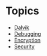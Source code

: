 # Topics #
- [Dalvik](/tech/dalvik/index.html)
- [Debugging](/tech/debugging/index.html)
- [Encryption](/tech/encryption/index.html)
- [Security](/tech/security/index.html)
